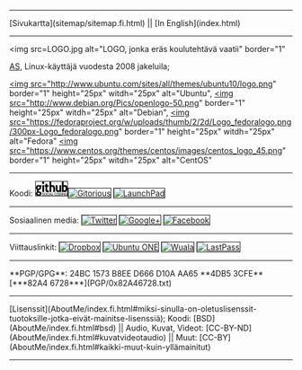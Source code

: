 <!DOCTYPE html>
<html>
<head>
<meta charset="UTF-8" />
<!-- <meta http-equiv="refresh" content="60" /> -->
<meta http-equiv="X-UA-Compatible" content="chrome=1">
<meta name="description" content="KEKSI TÄHÄN JÄRKEVÄ KUVAUS" />
<meta name="keywords" content="KEKSI AVAINSANOJA TÄHÄN" />
<meta name="author" content="Mika Suomalainen" />
<link rel="canonical" href="http://mkaysi.github.com/index.fi.html">
<title>Mkaysin kotisivu</title>
<link rel="stylesheet" type="text/css" href="tyyli.css" />
</head>
<body>
<hr/>
[Sivukartta](sitemap/sitemap.fi.html) || [In English](index.html)
<hr/>

<!--
<a href="osoite"><img src="kuva" border="1" height="25px" witdh="25px" alt="KUVA"</img></a>
-->

<img src=LOGO.jpg alt="LOGO, jonka eräs koulutehtävä vaatii" border="1"</img>

[AS](Asperger.html), Linux-käyttäjä vuodesta 2008 jakeluila;

<a href="http://ubuntu.com"><img src="http://www.ubuntu.com/sites/all/themes/ubuntu10/logo.png" border="1" height="25px" witdh="25px" alt="Ubuntu"</img></a>,
<a href="http://debian.org"><img src="http://www.debian.org/Pics/openlogo-50.png" border="1" height="25px" witdh="25px" alt="Debian"</img></a>,
<a href="https://fedoraproject.org/"><img src="https://fedoraproject.org/w/uploads/thumb/2/2d/Logo_fedoralogo.png/300px-Logo_fedoralogo.png" border="1" height="25px" witdh="25px" alt="Fedora"</img></a>
<a href="https://www.centos.org/"><img src="https://www.centos.org/themes/centos/images/centos_logo_45.png" border="1" height="25px" witdh="25px" alt="CentOS"</img></a>

<hr/>
Koodi: <a href="https://github.com/Mkaysi/"><img src="https://github.com/github/media/blob/master/logos/github_logo_social_coding_outlined.png?raw=true" border="1" height="25px" witdh="25px" alt="GitHub</img></a>
<a href="https://gitorious.org/~mkaysi"><img src="https://gitorious.org/img/logo.png?1354009548" border="1" height="25px" witdh="25px" alt="Gitorious"</img></a>
<a href="https://launchpad.net/~mkaysi/"><img src="https://launchpad.net/@@/launchpad-logo-and-name.png" border="1" height="25px" witdh="25px" alt="LaunchPad"</img></a>
<hr/>
Sosiaalinen media:
<a href="https://twitter.com/Mkaysi"><img src="https://twitter.com/images/resources/twitter-bird-dark-bgs.png" border="1" height="25px" witdh="25px" alt="Twitter"</img></a>
<a href="https://plus.google.com/113787158024729598288/posts"><img src="https://www.google.com/+/business/images/plus-badge.png" border="1" height="25px" witdh="25px" alt="Google+"</img></a>
<a href="https://facebook.com/mika.suomalainen"><img src="http://aux4.iconpedia.net/uploads/8704008282142089168.png" border="1" height="25px" witdh="25px" alt="Facebook"</img></a>

<hr/>
Viittauslinkit: <a href="http://db.tt/y7fPYse"><img src="https://www.dropbox.com/static/images/new_logo.png" border="1" height="25px" witdh="25px" alt="Dropbox"</img></a>
<a href="https://one.ubuntu.com/referrals/referee/386817/"><img src="https://upload.wikimedia.org/wikipedia/commons/thumb/9/9b/Ubuntu_One_Logo_U1.svg/240px-Ubuntu_One_Logo_U1.svg.png" border="1" height="25px" witdh="25px" alt="Ubuntu ONE"</img></a>
<a href="http://www.wuala.com/referral/KBM7654P7HB37KBN4MCF"><img src="https://upload.wikimedia.org/wikipedia/commons/thumb/4/4f/Wuala_logo.svg/210px-Wuala_logo.svg.png" border="1" height="25px" witdh="25px" alt="Wuala"</img></a>
<a href="https://lastpass.com/f?884346"><img src="https://upload.wikimedia.org/wikipedia/fi/6/63/Lastpass_logo.png" border="1" height="25px" witdh="25px" alt="LastPass"</img></a>

<hr/>
**PGP/GPG**: 24BC 1573 B8EE D666 D10A  AA65 **4DB5 3CFE** [***82A4 6728***](PGP/0x82A46728.txt)
<hr/>
[Lisenssit](AboutMe/index.fi.html#miksi-sinulla-on-oletuslisenssit-tuotoksille-jotka-eivät-mainitse-lisenssiä); Koodi: [BSD](AboutMe/index.fi.html#bsd) || Audio, Kuvat, Videot: [CC-BY-ND](AboutMe/index.fi.html#kuvatvideotaudio) || Muut: [CC-BY](AboutMe/index.fi.html#kaikki-muut-kuin-yllämainitut)
<hr/>

<!-- vim : set ft=html -->
<meta http-equiv="X-UA-Compatible" content="chrome=1">
<html>
<body>
  <script type="text/javascript" 
   src="http://ajax.googleapis.com/ajax/libs/chrome-frame/1/CFInstall.min.js"></script>

  <style>
   /* 
    CSS rules to use for styling the overlay:
      .chromeFrameOverlayContent
      .chromeFrameOverlayContent iframe
      .chromeFrameOverlayCloseBar
      .chromeFrameOverlayUnderlay
   */
  </style> 

  <script>
   // You may want to place these lines inside an onload handler
   CFInstall.check({
     mode: "overlay",
     url: "https://www.google.com/intl/en/chrome/business/browser/chromeframe.html"
   })
  </script>
</body>
</html>
